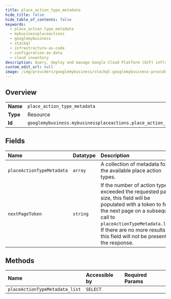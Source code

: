 ```yaml
---
title: place_action_type_metadata
hide_title: false
hide_table_of_contents: false
keywords:
  - place_action_type_metadata
  - mybusinessplaceactions
  - googlemybusiness    
  - stackql
  - infrastructure-as-code
  - configuration-as-data
  - cloud inventory
description: Query, deploy and manage Google Cloud Platform (GCP) infrastructure and resources using SQL
custom_edit_url: null
image: /img/providers/googlemybusiness/stackql-googlemybusiness-provider-featured-image.png
---
```

  
    

## Overview
<table><tbody>
<tr><td><b>Name</b></td><td><code>place_action_type_metadata</code></td></tr>
<tr><td><b>Type</b></td><td>Resource</td></tr>
<tr><td><b>Id</b></td><td><code>googlemybusiness.mybusinessplaceactions.place_action_type_metadata</code></td></tr>
</tbody></table>

## Fields
| Name | Datatype | Description |
|:-----|:---------|:------------|
| `placeActionTypeMetadata` | `array` | A collection of metadata for the available place action types. |
| `nextPageToken` | `string` | If the number of action types exceeded the requested page size, this field will be populated with a token to fetch the next page on a subsequent call to `placeActionTypeMetadata.list`. If there are no more results, this field will not be present in the response. |
## Methods
| Name | Accessible by | Required Params |
|:-----|:--------------|:----------------|
| `placeActionTypeMetadata_list` | `SELECT` |  |
